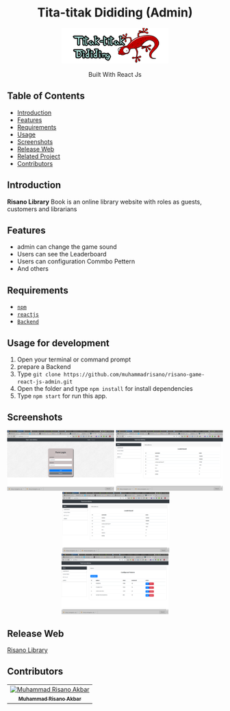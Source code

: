 <h1 align="center">Tita-titak Dididing (Admin)</h1>
<p align="center">
  <img width="250" src="./src/assets/images/git/iconsayaa.png"/>
</p>
<p align="center">
  Built With React Js
 </p>

## Table of Contents

- [Introduction](#introduction)
- [Features](#features)
- [Requirements](#requirements)
- [Usage](#usage-for-development)
- [Screenshots](#screenshots)
- [Release Web](#release-apk)
- [Related Project](#related-project-backend)
- [Contributors](#contributors)

## Introduction
**Risano Library** Book is an online library website with roles as guests, customers and librarians

## Features
* admin can change the game sound
* Users can see the Leaderboard
* Users can configuration Commbo Pettern
* And others

## Requirements
* [`npm`](https://www.npmjs.com/get-npm)
* [`reactjs`](https://reactjs.org/docs/getting-started.html)
* [`Backend`](https://github.com/muhammadrisano/risano-game-backend-express)

## Usage for development
1. Open your terminal or command prompt
2. prepare a Backend
3. Type `git clone https://github.com/muhammadrisano/risano-game-react-js-admin.git`
4. Open the folder and type `npm install` for install dependencies
5. Type `npm start` for run this app.

## Screenshots
<div align="center">
  
  <img width="250" src="./src/assets/images/git/login.png">
  <img width="250" src="./src/assets/images/git/leaderboard.png">
  <img width="250" src="">
  <img width="250" src="./src/assets/images/git/leaderboard.png">
    <img width="250" src="./src/assets/images/git/combopattern.png">
</div>

## Release Web
[Risano Library](http://library.muhammadrisano.online)

## Contributors
<center>
  <table>
    <tr>
      <td align="center">
        <a href="https://github.com/muhammadrisano/">
          <img width="100" src="https://avatars3.githubusercontent.com/u/47690080?s=460&v=4" alt="Muhammad Risano Akbar"><br/>
          <sub><b>Muhammad Risano Akbar</b></sub>
        </a>
      </td>
    </tr>
  </table>
</center>
